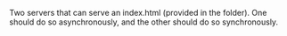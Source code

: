 Two servers that can serve an index.html (provided in the folder). One should do so
asynchronously, and the other should do so synchronously.